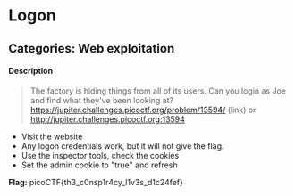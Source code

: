 # Logon
## Categories: Web exploitation

#### Description
> The factory is hiding things from all of its users. Can you login as Joe and find what they've been looking at?
> https://jupiter.challenges.picoctf.org/problem/13594/ (link) or http://jupiter.challenges.picoctf.org:13594

* Visit the website
* Any logon credentials work, but it will not give the flag.
* Use the inspector tools, check the cookies
* Set the admin cookie to "true" and refresh

__Flag:__ picoCTF{th3_c0nsp1r4cy_l1v3s_d1c24fef}
